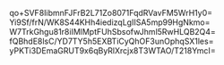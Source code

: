 qo+SVF8IibmnFJFrB2L71Zo8071FqdRVavFM5WrH1y0=
Yi9Sf/frN/WK8S44KHh4iedizqLgIISA5mp99HgNkmo=
W7TrkGhgu81r8iIMlMptFUhSbsofwJhml5RwHLQB2Q4=
fQBhdE8lsC/YD7TY5h5EXBTiCyQhOF3unOphqSX1les=
yPKTi3DEmaGRUT9x6qByRlXrcjx8T3WTAO/T218YmcI=
